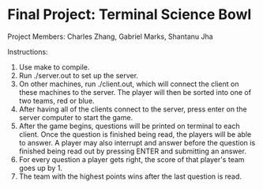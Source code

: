 # Final Project: Terminal Science Bowl

Project Members: Charles Zhang, Gabriel Marks, Shantanu Jha

Instructions:

1. Use make to compile. 
2. Run ./server.out to set up the server. 
3. On other machines, run ./client.out, which will connect the client on these machines to the server. The player will then be sorted into one of two teams, red or blue.
4. After having all of the clients connect to the server, press enter on the server computer to start the game. 
5. After the game begins, questions will be printed on terminal to each client. Once the question is finished being read, the players will be able to answer. A player may also interrupt and answer before the question is finished being read out by pressing ENTER and submitting an answer.
6. For every question a player gets right, the score of that player's team goes up by 1. 
7. The team with the highest points wins after the last question is read.
